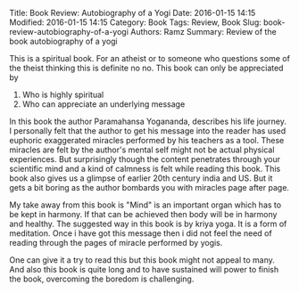 Title: Book Review: Autobiography of a Yogi
Date: 2016-01-15 14:15
Modified: 2016-01-15 14:15
Category: Book
Tags: Review, Book
Slug: book-review-autobiography-of-a-yogi
Authors: Ramz
Summary: Review of the book autobiography of a yogi

   This is a spiritual book. For an atheist or to someone who questions some of the theist thinking
   this is definite no no. This book can only be appreciated by
   1. Who is highly spiritual
   2. Who can appreciate an underlying message

   In this book the author Paramahansa Yogananda, describes his life journey. I personally felt that
   the author to get his message into the reader has used euphoric exaggerated miracles performed
   by his teachers as a tool. These miracles are felt by the author's mental self might not be
   actual physical experiences. But surprisingly though the content penetrates through your
   scientific mind and a kind of calmness is felt while reading this book. This book also gives
   us a glimpse of earlier 20th century india and US. But it gets a bit boring as the author
   bombards you with miracles page after page.

   My take away from this book is "Mind" is an important organ which has to be kept in harmony. If
   that can be achieved then body will be in harmony and healthy. The suggested way in this book
   is by kriya yoga. It is a form of meditation. Once i have got this message then i did not
   feel the need of reading through the pages of miracle performed by yogis.

   One can give it a try to read this but this book might not appeal to many. And also this book is
   quite long and to have sustained will power to finish the book, overcoming the boredom is challenging.
